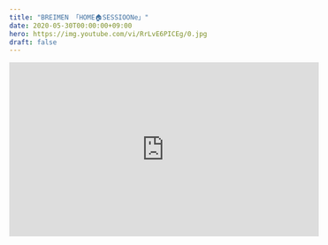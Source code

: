 ```yaml
---
title: "BREIMEN 「HOME🏠SESSIOONe」"
date: 2020-05-30T00:00:00+09:00
hero: https://img.youtube.com/vi/RrLvE6PICEg/0.jpg
draft: false
---
```


<div class="youtube">
<iframe width="560" height="315" src="https://www.youtube.com/embed/RrLvE6PICEg" frameborder="0" allow="accelerometer; autoplay; encrypted-media; gyroscope; picture-in-picture" allowfullscreen></iframe>
</div>
